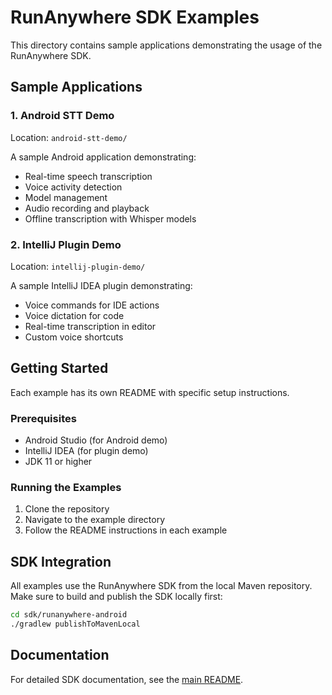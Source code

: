 # RunAnywhere SDK Examples

This directory contains sample applications demonstrating the usage of the RunAnywhere SDK.

## Sample Applications

### 1. Android STT Demo

Location: `android-stt-demo/`

A sample Android application demonstrating:

- Real-time speech transcription
- Voice activity detection
- Model management
- Audio recording and playback
- Offline transcription with Whisper models

### 2. IntelliJ Plugin Demo

Location: `intellij-plugin-demo/`

A sample IntelliJ IDEA plugin demonstrating:

- Voice commands for IDE actions
- Voice dictation for code
- Real-time transcription in editor
- Custom voice shortcuts

## Getting Started

Each example has its own README with specific setup instructions.

### Prerequisites

- Android Studio (for Android demo)
- IntelliJ IDEA (for plugin demo)
- JDK 11 or higher

### Running the Examples

1. Clone the repository
2. Navigate to the example directory
3. Follow the README instructions in each example

## SDK Integration

All examples use the RunAnywhere SDK from the local Maven repository. Make sure to build and publish
the SDK locally first:

```bash
cd sdk/runanywhere-android
./gradlew publishToMavenLocal
```

## Documentation

For detailed SDK documentation, see the [main README](../sdk/runanywhere-android/README.md).
